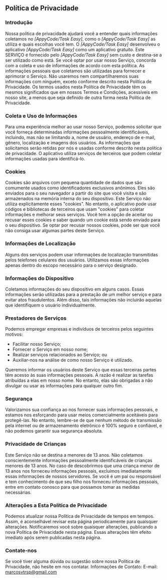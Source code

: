 ## **Política de Privacidade**

### **Introdução**

Nossa política de privacidade ajudará você a entender quais informações coletamos no *[AppyCode/Task Easy]*, como o *[AppyCode/Task Easy]* as utiliza e quais escolhas você tem. O *[AppyCode/Task Easy]* desenvolveu o aplicativo *[AppyCode/Task Easy]* como um aplicativo gratuito. Este SERVIÇO é fornecido pelo *[AppyCode/Task Easy]* sem custo e destina-se a ser utilizado como está. Se você optar por usar nosso Serviço, concorda com a coleta e uso de informações de acordo com esta política. As informações pessoais que coletamos são utilizadas para fornecer e aprimorar o Serviço. Não usaremos nem compartilharemos suas informações com ninguém, exceto conforme descrito nesta Política de Privacidade. Os termos usados nesta Política de Privacidade têm os mesmos significados que em nossos Termos e Condições, acessíveis em nosso site, a menos que seja definido de outra forma nesta Política de Privacidade.

### **Coleta e Uso de Informações**

Para uma experiência melhor ao usar nosso Serviço, podemos solicitar que você forneça determinadas informações pessoalmente identificáveis, incluindo, mas não se limitando a, nome de usuário, endereço de e-mail, gênero, localização e imagens dos usuários. As informações que solicitamos serão retidas por nós e usadas conforme descrito nesta política de privacidade. O aplicativo utiliza serviços de terceiros que podem coletar informações usadas para identificá-lo.

### **Cookies**

Cookies são arquivos com pequena quantidade de dados que são comumente usados como identificadores exclusivos anônimos. Eles são enviados para o seu navegador a partir do site que você visita e são armazenados na memória interna do seu dispositivo. Este Serviço não utiliza explicitamente esses "cookies". No entanto, o aplicativo pode usar códigos e bibliotecas de terceiros que usam "cookies" para coletar informações e melhorar seus serviços. Você tem a opção de aceitar ou recusar esses cookies e saber quando um cookie está sendo enviado para o seu dispositivo. Se optar por recusar nossos cookies, pode ser que você não consiga usar algumas partes deste Serviço.

### **Informações de Localização**

Alguns dos serviços podem usar informações de localização transmitidas pelos telefones celulares dos usuários. Utilizamos essas informações apenas dentro do escopo necessário para o serviço designado.

### **Informações do Dispositivo**

Coletamos informações do seu dispositivo em alguns casos. Essas informações serão utilizadas para a prestação de um melhor serviço e para evitar atos fraudulentos. Além disso, tais informações não incluirão aquelas que identifiquem o usuário individualmente.

### **Prestadores de Serviços**

Podemos empregar empresas e indivíduos de terceiros pelos seguintes motivos:

- Facilitar nosso Serviço;
- Fornecer o Serviço em nosso nome;
- Realizar serviços relacionados ao Serviço; ou
- Auxiliar-nos na análise de como nosso Serviço é utilizado.

Queremos informar os usuários deste Serviço que essas terceiras partes têm acesso às suas informações pessoais. A razão é realizar as tarefas atribuídas a elas em nosso nome. No entanto, elas são obrigadas a não divulgar ou usar as informações para qualquer outro fim.

### **Segurança**

Valorizamos sua confiança ao nos fornecer suas informações pessoais, e estamos nos esforçando para usar meios comercialmente aceitáveis para protegê-las. No entanto, lembre-se de que nenhum método de transmissão pela internet ou de armazenamento eletrônico é 100% seguro e confiável, e não podemos garantir sua segurança absoluta.

### **Privacidade de Crianças**

Este Serviço não se destina a menores de 13 anos. Não coletamos conscientemente informações pessoalmente identificáveis de crianças menores de 13 anos. No caso de descobrirmos que uma criança menor de 13 anos nos forneceu informações pessoais, excluímos imediatamente essas informações de nossos servidores. Se você é um pai ou responsável e tem conhecimento de que seu filho nos forneceu informações pessoais, entre em contato conosco para que possamos tomar as medidas necessárias.

### **Alterações a Esta Política de Privacidade**

Podemos atualizar nossa Política de Privacidade de tempos em tempos. Assim, é aconselhável revisar esta página periodicamente para quaisquer alterações. Notificaremos você sobre quaisquer alterações, publicando a nova Política de Privacidade nesta página. Essas alterações têm efeito imediato após serem publicadas nesta página.

### **Contate-nos**

Se você tiver alguma dúvida ou sugestão sobre nossa Política de Privacidade, não hesite em nos contatar.
Informações de Contato:
E-mail: [marcosvtrsp@gmail.com](mailto:marcosvtrsp@gmail.com)
